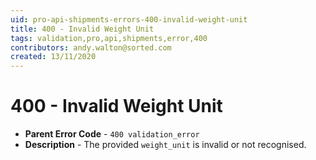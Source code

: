 ```yaml
---
uid: pro-api-shipments-errors-400-invalid-weight-unit
title: 400 - Invalid Weight Unit
tags: validation,pro,api,shipments,error,400
contributors: andy.walton@sorted.com
created: 13/11/2020
---
```

# 400 - Invalid Weight Unit

* **Parent Error Code** - `400 validation_error`
* **Description** - The provided `weight_unit` is invalid or not recognised.